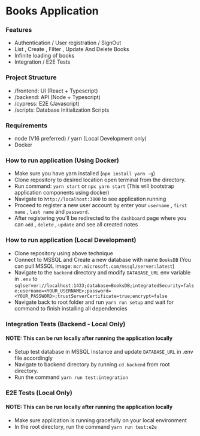 # Books Application

### Features
- Authentication / User registration / SignOut
- List , Create , Filter , Update And Delete Books
- Infinite loading of books
- Integration / E2E Tests


### Project Structure
- /frontend: UI (React + Typescript) 
- /backend: API (Node + Typescript)
- /cypress: E2E (Javascript) 
- /scripts: Database Initialization Scripts

### Requirements
- node (V16 preferred) / yarn (Local Development only)
- Docker

### How to run application (Using Docker)
- Make sure you have yarn installed (`npm install yarn -g`)
- Clone repository to desired location open terminal from the directory.
- Run command: `yarn start` or `npx yarn start`  (This will bootstrap application components using docker)
- Navigate to `http://localhost:3000` to see application running
- Proceed to register a new user account by enter your `username` , `first name` , `last name` and `password`.
- After registering you'll be redirected to the `dashboard` page where you can `add` , `delete` , `update` and see all created notes


### How to run application (Local Development)
- Clone repository using above technique
- Connect to MSSQL and Create a new database with name `BooksDB` (You can pull MSSQL image: `mcr.microsoft.com/mssql/server:latest`)
- Navigate to the `backend` directory and modify `DATABASE_URL` env variable in `.env` to `sqlserver://localhost:1433;database=BooksDB;integratedSecurity=false;username=<YOUR_USERNAME>;password=<YOUR_PASSWORD>;trustServerCertificate=true;encrypt=false`
- Navigate back to root folder and run `yarn run setup` and wait for command to finish installing all dependencies


### Integration Tests (Backend - Local Only)
#### NOTE: This can be run locally after running the application locally
- Setup test database in MSSQL Instance and update `DATABASE_URL` in .env file accordingly 
- Navigate to backend directory by running `cd backend` from root directory.
- Run the command `yarn run test:integration`


### E2E Tests (Local Only)
#### NOTE: This can be run locally after running the application locally
- Make sure application is running gracefully on your local environment
- In the root directory, run the command `yarn run test:e2e`
